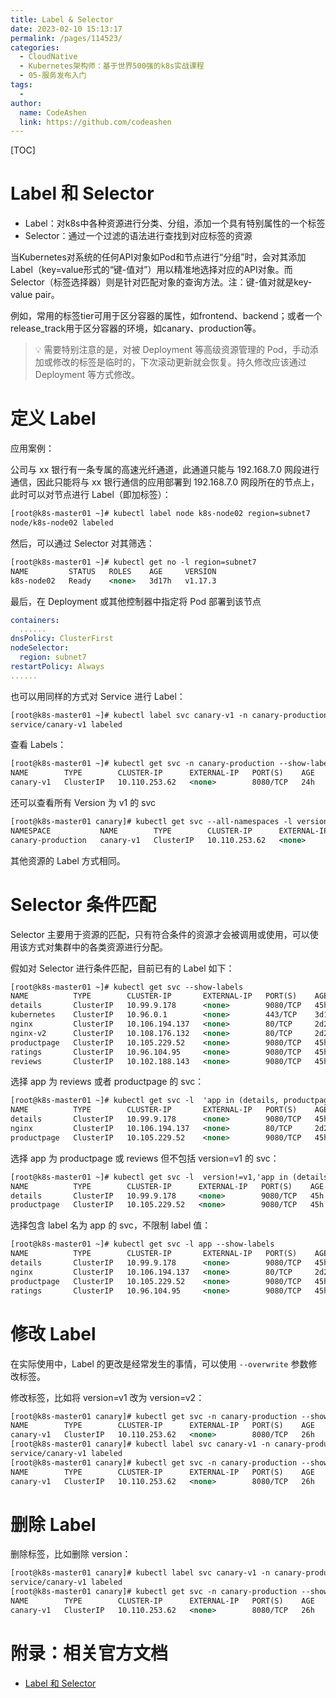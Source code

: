 ```yaml
---
title: Label & Selector
date: 2023-02-10 15:13:17
permalink: /pages/114523/
categories:
  - CloudNative
  - Kubernetes架构师：基于世界500强的k8s实战课程
  - 05-服务发布入门
tags:
  - 
author: 
  name: CodeAshen
  link: https://github.com/codeashen
---
```

[TOC]

# Label 和 Selector

- Label：对k8s中各种资源进行分类、分组，添加一个具有特别属性的一个标签
- Selector：通过一个过滤的语法进行查找到对应标签的资源

当Kubernetes对系统的任何API对象如Pod和节点进行“分组”时，会对其添加Label（key=value形式的“键-值对”）用以精准地选择对应的API对象。而Selector（标签选择器）则是针对匹配对象的查询方法。注：键-值对就是key-value pair。

例如，常用的标签tier可用于区分容器的属性，如frontend、backend；或者一个release_track用于区分容器的环境，如canary、production等。

>  💡 需要特别注意的是，对被 Deployment 等高级资源管理的 Pod，手动添加或修改的标签是临时的，下次滚动更新就会恢复。持久修改应该通过 Deployment 等方式修改。

# 定义 Label

应用案例：

公司与 xx 银行有一条专属的高速光纤通道，此通道只能与 192.168.7.0 网段进行通信，因此只能将与 xx 银行通信的应用部署到 192.168.7.0 网段所在的节点上，此时可以对节点进行 Label（即加标签）：

```xml
[root@k8s-master01 ~]# kubectl label node k8s-node02 region=subnet7
node/k8s-node02 labeled
```

然后，可以通过 Selector 对其筛选：

```xml
[root@k8s-master01 ~]# kubectl get no -l region=subnet7
NAME         STATUS   ROLES    AGE     VERSION
k8s-node02   Ready    <none>   3d17h   v1.17.3
```

最后，在 Deployment 或其他控制器中指定将 Pod 部署到该节点

```yaml
containers:
  ......
dnsPolicy: ClusterFirst
nodeSelector:
  region: subnet7
restartPolicy: Always
......
```

也可以用同样的方式对 Service 进行 Label：

```xml
[root@k8s-master01 ~]# kubectl label svc canary-v1 -n canary-production env=canary version=v1
service/canary-v1 labeled
```

查看 Labels：

```xml
[root@k8s-master01 ~]# kubectl get svc -n canary-production --show-labels
NAME        TYPE        CLUSTER-IP      EXTERNAL-IP   PORT(S)    AGE   LABELS
canary-v1   ClusterIP   10.110.253.62   <none>        8080/TCP   24h   env=canary,version=v1
```

还可以查看所有 Version 为 v1 的 svc

```xml
[root@k8s-master01 canary]# kubectl get svc --all-namespaces -l version=v1
NAMESPACE           NAME        TYPE        CLUSTER-IP      EXTERNAL-IP   PORT(S)    AGE
canary-production   canary-v1   ClusterIP   10.110.253.62   <none>        8080/TCP   25h
```

其他资源的 Label 方式相同。

# Selector 条件匹配

Selector 主要用于资源的匹配，只有符合条件的资源才会被调用或使用，可以使用该方式对集群中的各类资源进行分配。

假如对 Selector 进行条件匹配，目前已有的 Label 如下：

```xml
[root@k8s-master01 ~]# kubectl get svc --show-labels
NAME          TYPE        CLUSTER-IP       EXTERNAL-IP   PORT(S)    AGE     LABELS
details       ClusterIP   10.99.9.178      <none>        9080/TCP   45h     app=details
kubernetes    ClusterIP   10.96.0.1        <none>        443/TCP    3d19h   component=apiserver,provider=kubernetes
nginx         ClusterIP   10.106.194.137   <none>        80/TCP     2d21h   app=productpage,version=v1
nginx-v2      ClusterIP   10.108.176.132   <none>        80/TCP     2d20h   <none>
productpage   ClusterIP   10.105.229.52    <none>        9080/TCP   45h     app=productpage,tier=frontend
ratings       ClusterIP   10.96.104.95     <none>        9080/TCP   45h     app=ratings
reviews       ClusterIP   10.102.188.143   <none>        9080/TCP   45h     app=reviews
```

选择 app 为 reviews 或者 productpage 的 svc：

```xml
[root@k8s-master01 ~]# kubectl get svc -l  'app in (details, productpage)' --show-labels
NAME          TYPE        CLUSTER-IP       EXTERNAL-IP   PORT(S)    AGE     LABELS
details       ClusterIP   10.99.9.178      <none>        9080/TCP   45h     app=details
nginx         ClusterIP   10.106.194.137   <none>        80/TCP     2d21h   app=productpage,version=v1
productpage   ClusterIP   10.105.229.52    <none>        9080/TCP   45h     app=productpage,tier=frontend
```

选择 app 为 productpage 或 reviews 但不包括 version=v1 的 svc：

```xml
[root@k8s-master01 ~]# kubectl get svc -l  version!=v1,'app in (details, productpage)' --show-labels
NAME          TYPE        CLUSTER-IP      EXTERNAL-IP   PORT(S)    AGE   LABELS
details       ClusterIP   10.99.9.178     <none>        9080/TCP   45h   app=details
productpage   ClusterIP   10.105.229.52   <none>        9080/TCP   45h   app=productpage,tier=frontend
```

选择包含 label 名为 app 的 svc，不限制 label 值：

```xml
[root@k8s-master01 ~]# kubectl get svc -l app --show-labels
NAME          TYPE        CLUSTER-IP       EXTERNAL-IP   PORT(S)    AGE     LABELS
details       ClusterIP   10.99.9.178      <none>        9080/TCP   45h     app=details
nginx         ClusterIP   10.106.194.137   <none>        80/TCP     2d21h   app=productpage,version=v1
productpage   ClusterIP   10.105.229.52    <none>        9080/TCP   45h     app=productpage,tier=frontend
ratings       ClusterIP   10.96.104.95     <none>        9080/TCP   45h
```

# 修改 Label

在实际使用中，Label 的更改是经常发生的事情，可以使用 `--overwrite` 参数修改标签。

修改标签，比如将 version=v1 改为 version=v2：

```xml
[root@k8s-master01 canary]# kubectl get svc -n canary-production --show-labels
NAME        TYPE        CLUSTER-IP      EXTERNAL-IP   PORT(S)    AGE   LABELS
canary-v1   ClusterIP   10.110.253.62   <none>        8080/TCP   26h   env=canary,version=v1
[root@k8s-master01 canary]# kubectl label svc canary-v1 -n canary-production version=v2 --overwrite
service/canary-v1 labeled
[root@k8s-master01 canary]# kubectl get svc -n canary-production --show-labels
NAME        TYPE        CLUSTER-IP      EXTERNAL-IP   PORT(S)    AGE   LABELS
canary-v1   ClusterIP   10.110.253.62   <none>        8080/TCP   26h   env=canary,version=v2
```

# 删除 Label

删除标签，比如删除 version：

```xml
[root@k8s-master01 canary]# kubectl label svc canary-v1 -n canary-production version-
service/canary-v1 labeled
[root@k8s-master01 canary]# kubectl get svc -n canary-production --show-labels
NAME        TYPE        CLUSTER-IP      EXTERNAL-IP   PORT(S)    AGE   LABELS
canary-v1   ClusterIP   10.110.253.62   <none>        8080/TCP   26h   env=canary
```

# 附录：相关官方文档

- [Label 和 Selector](https://kubernetes.io/zh/docs/concepts/overview/working-with-objects/labels/)